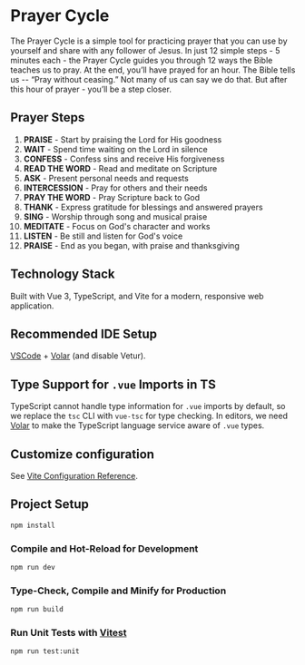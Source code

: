 # Prayer Cycle

The Prayer Cycle is a simple tool for practicing prayer that you can use by yourself and share with any follower of Jesus. In just 12 simple steps - 5 minutes each - the Prayer Cycle guides you through 12 ways the Bible teaches us to pray. At the end, you’ll have prayed for an hour. The Bible tells us -- “Pray without ceasing.” Not many of us can say we do that. But after this hour of prayer - you’ll be a step closer.

## Prayer Steps

1. **PRAISE** - Start by praising the Lord for His goodness
2. **WAIT** - Spend time waiting on the Lord in silence
3. **CONFESS** - Confess sins and receive His forgiveness
4. **READ THE WORD** - Read and meditate on Scripture
5. **ASK** - Present personal needs and requests
6. **INTERCESSION** - Pray for others and their needs
7. **PRAY THE WORD** - Pray Scripture back to God
8. **THANK** - Express gratitude for blessings and answered prayers
9. **SING** - Worship through song and musical praise
10. **MEDITATE** - Focus on God's character and works
11. **LISTEN** - Be still and listen for God's voice
12. **PRAISE** - End as you began, with praise and thanksgiving

## Technology Stack

Built with Vue 3, TypeScript, and Vite for a modern, responsive web application.

## Recommended IDE Setup

[VSCode](https://code.visualstudio.com/) + [Volar](https://marketplace.visualstudio.com/items?itemName=Vue.volar) (and disable Vetur).

## Type Support for `.vue` Imports in TS

TypeScript cannot handle type information for `.vue` imports by default, so we replace the `tsc` CLI with `vue-tsc` for type checking. In editors, we need [Volar](https://marketplace.visualstudio.com/items?itemName=Vue.volar) to make the TypeScript language service aware of `.vue` types.

## Customize configuration

See [Vite Configuration Reference](https://vite.dev/config/).

## Project Setup

```sh
npm install
```

### Compile and Hot-Reload for Development

```sh
npm run dev
```

### Type-Check, Compile and Minify for Production

```sh
npm run build
```

### Run Unit Tests with [Vitest](https://vitest.dev/)

```sh
npm run test:unit
```
